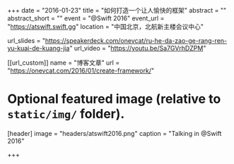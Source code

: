 +++
date = "2016-01-23"
title = "如何打造一个让人愉快的框架"
abstract = ""
abstract_short = ""
event = "@Swift 2016"
event_url = "https://atswift.swift.gg"
location = "中国北京，北航新主楼会议中心"

url_slides = "https://speakerdeck.com/onevcat/ru-he-da-zao-ge-rang-ren-yu-kuai-de-kuang-jia"
url_video = "https://youtu.be/Sa7GVrhDZPM"

[[url_custom]]
name = "博客文章"
url = "https://onevcat.com/2016/01/create-framework/"

# Optional featured image (relative to `static/img/` folder).
[header]
image = "headers/atswift2016.png"
caption = "Talking in @Swift 2016"

+++

